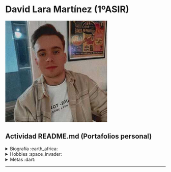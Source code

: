 # David Lara Martínez (1ºASIR)
![me](https://github.com/DavidLaraMartinez/1-ASIR/blob/main/image01.jpeg?raw=true)
## Actividad README.md (Portafolios personal)

<details><summary>Biografía :earth_africa: </summary>
<p>
  
 Soy **David Lara Martínez**, nací en Córdoba hace 24 años (15/05/2000). Vivo en el Sector Sur, donde me crié y cursé la Educación Primaria, la E.S.O y el Bachillerato de Ciencias Sociales. 

 Siempre he sido muy responsable en los estudios, consiguiendo aprobar todo a la primera, excepto matemáticas e inglés, que siempre fueron mis "**_talones de Aquiles_**". Estas dificultades me hicieron renunciar estudiar un Bachillerato de Ciencias o una Ingeniería Informática, a pesar de que mis grandes aficiones siempre fueron los PCs y los videojuegos. Por lo tanto, sin saber muy bien qué estudiar tras Selectividad, elegí matricularme en el Grado de Educación Primaria en la UCO, simplemente porque mi mejor amigo fue allí.

 Pasaron los 4 años y, sin mucha complejidad, me especialicé en la mención de Educación Física, simplemente porque en ese momento tenía más salidas laborales dentro de las diferentes especializaciones de la docencia (_no era ni soy muy fan de hacer deporte, pero tenía que comer de algo_). Además, para obtener el título de Grado, es obligatorio tener el B1 de un idioma. Como mencioné antes, el inglés nunca ha sido mi fuerte, así que opté por obtenerlo mediante Aptis, ya que tenía fama de ser sencillo conseguir la certificación B1. Sin embargo, logré un B2. :top:

 Al finalizar el Grado, te das cuenta de la realidad de la docencia: básicamente es opositar o trabajar en colegios concertados / privados (_en su mayoría son de índole católica_) por lo que yo no tengo acceso a ellos puesto que requiere un curso especializado en religión (DECA).

 Debido a esto, mi objetivo durante el primer año tras terminar el Grado fue ganar puntos para la oposición, y realizé el Máster en Neuropedagogía, Creatividad y Gestión de la Capacidad y el Talento. (_donde conocí a mi actual pareja :heart:_). Además del Máster, hice varidad de cursos, para sumar más y más puntos, gastando más y más dinero. Spoiler: las oposiciones son una estafa piramidal.

 Y la par, trabajaba para ganar algo de dinero y equilibrar gastos. 
 
 Trabajé en:
* Aulas matinales.
* Comedores escolares.
* Extraescolares.
  * Robótica.
  * Multideporte.
  * Zumba _(durante un mes, ni yo sé como conseguí ese puesto)_.
* Escuela de verano.

 Al año siguiente, tras obtener el máximo de puntos por méritos, me apunté en una academia para preparar la oposición en la especialidad de Educación Física, porque tenía más salidas, como mencioné antes. Fue un año duro, trabajando y estudiando un temario todo relacionado con deporte, condición física, etc. (_me costó más de lo normal porque no es un temario que me apasione_). Además, también había que preparar la defensa oral ante el tribunal. 

 Preparé 20/25 temas, no me dio tiempo  de estudiar todos porque los trabajos me quitaban mucho tiempo. Para ser el primer año, creo que estaba bien llevar casi todos. Finalmente, el 22 de junio fui a Huelva a examinarme. De las 3 bolas que salieron en el sorteo, solo una correspondía a un tema que me sabía. Escogí esa, pero no me fue muy bien la cosa y aprobé con un 5.3. A a día de hoy, hay un embudo de interinos que es una locura; si sacaas un mínimo de 9.5, ni siquiera tienes oportunidad de que te llamen de la bolsa, lo cual es una auténtica barbaridad.

 Tras este varapalo y sin mucha ilusión por continuar en la docencia y repetir el proceso de oposición una y otra vez  hasta conseguir una plaza con 35 años o más, decidí buscar un grado superior de lo que realmente me apasionaba: la informática. Por eso, elegí DAW, DAM o ASIR, quería entrar en uno de los tres. A partir de aquí, tengo grandes expectativas, ya que conozco bastante gente de este sector, como ahora contaré en la siguiente sección, que me apoyaron en la decisión. Creo que tengo muchas más posibilidades de empleo, o eso espero, en comparación a las oposiciones de maestro.

Perdón por la chapa. :tired_face:

</p>
</details>

<details><summary>Hobbies :space_invader: </summary>
<p>

![me](https://blz-contentstack-images.akamaized.net/v3/assets/bltf408a0557f4e4998/blt550de4965b72a19e/60d38b911aa3190f6b80e14d/38841-1.png?imwidth=320&imdensity=2.625)
 
 En cuanto a mis hobbies, tengo un hermano 10 años mayor que yo, por lo que desde pequeño siempre tuve a alguien que me enseñara a jugar a la PlayStation 1, Gameboy Color, PC, etc.  Él siempre ha sido muy casero y ha preferido jugar videojuegos antes que salir de fiesta, al igual que yo. 

 En su época, mi hermano jugaba a [Counter Strike 1.6](https://www.counter-strike.net/), [League of Legends Season 2](https://www.leagueoflegends.com/es-es/), [World of Warcraft: Wrath of the Lich King](https://worldofwarcraft.blizzard.com/es-es/). Cuando él no estaba en casa, yo me metía en su cuenta del WoW para levearme un mago, tranquilamente, aunque en ese entonces jugaba solo y no me enteraba de mucho, ya que tenía solo 8 o 9 años. Puedo decir que el WoW es al juego que más horas le he dedicado y al que sigo jugando con mucha diferencia con el resto. 

 En mi adolescencia, durante la E.S.O., me alejé del PC porque era muy caro tener uno para mí y otro para mi hermano, así que jugué principalmente a la PS3 / PS4 con mis compañeros de clase. Recuerdo que jugábamos al Call of Duty: Black Ops II y al FIFA. Sin embargo, todo cambió en 1º de Bachillerato, cuando me compraron mi primer PC gaming de gama alta.

 Cuando tuve mi primer PC potente, volví al WoW. Empecé a juntarme de nuevo con mi hermano y su grupo de amigos, que me sacan entre 10-12 años cada uno, pero que a día de hoy también son mis amigos. Cada uno vivimos en un punto de España diferente: Valladolid, Castellón, Madrid, Cádiz, Santander, Granada, nosotros de Córdoba, ... Desde 2017, cuando empecé a juntarme con ellos por Discord, hemos jugando casi todos los días al WoW o a cualquier otro juego chorra que se nos ocurriera. 
 
 Lo más importante de todo esto, lo que influyó en mi decisión de estudiar ASIR, es que todos estos amigos trabajan en áreas relacionadas con la informática: administradores de redes, programadores, ciberseguridad, etc. Tenemos de todo en nuestro grupo, lo cual me motiva, ya que tienen buenos empleos en este sector, y tengo una ayuda para cuando tenga cualquier tipo de duda. Además, mi cuñado también es ingeniero informático, por lo que estoy rodeado de informáticos. Hasta ahora, mi hermano y yo éramos los únicos del grupo que no trabájabamos ni estudiábamos algo relacionado con esto, pero eso ha cambiado.

 Otro de mis grandes hobbies es el fútbol, pero verlo, no jugarlo, que me canso. Soy socio del [Córdoba C.F](https://cordobacf.com/) desde hace 13 temporadas, y siempre voy con mi padre a ver los partidos.

 También tengo amigos fuera del Discord aquí en Córdoba. Los fines de seamna me gusta desconectar y salir a tomar algo de chill con ellos, echar unos dardos o un billar, etc. Eso sí, fiesta no, no soy nada fiestero, y además ni bebo ni fumo. Creo que me he tomado 5 cubatas en toda mi vida.

 Por último, aunque no es un hobbie, está mi pareja. La menciono en este apartado porque también paso mucho tiempo con ella. Antes nos veíamos todos los días en el trabajo porque coincidíamos en el aula matinal, pero ahora estoy esperando que me llamen de ese colegio para las mañanas, ya que actualmente no tengo trabajo. Antes tenía trabajos fijos por las tardes, pero tuve que renunciar a ellos para poder estudiar ASIR. Ahora solo la veo los fines de semana.

</p>
</details>

<details><summary>Metas :dart: </summary>
<p>

 Mis metas son un poco exigentes para la edad que tengo. Me pongo mucha presión a mí mismo porque tengo 24 años y aún no tengo un trabajo "digno". Actualmente me estoy reciclando, y eso me hace sentir un poco mal conmigo mismo. Por eso, quiero dar lo mejor de mí en este curso y en las prácticas en las empresas, para poder obtener mi primer empleo lo antes posible.

| A corto plazo                                                              | A largo plazo                                                                             |
|               ----------                                                   | ----------                                                                                |
| Jugar menos a World of Warcraft                                            | Estilo de vida más saludable: gym, leer, autodidácta.                                     |
| Adquir buenas bases estos dos años y hacer un buen papel en las prácticas. | Ser un buen profesional.                                                                  |
| Encontrar trabajo para las mañanas para generar algo de ingresos.          | Conseguir estabilidad lo antes posible (un primer empleo en el mundo de la informática).  |

Como bien dicen los Goblins en el WoW:
> ["El tiempo es oro colega"](https://www.myinstants.com/es/instant/dame-mi-dinero-71306/)
</p>
</details>

***
